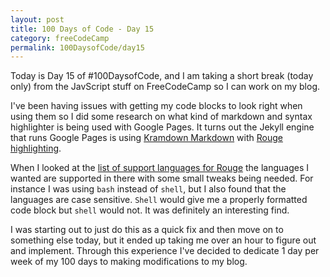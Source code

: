 ```yaml
---
layout: post
title: 100 Days of Code - Day 15
category: freeCodeCamp
permalink: 100DaysofCode/day15
---
```


Today is Day 15 of #100DaysofCode, and I am taking a short break (today only) from the JavScript stuff on FreeCodeCamp so I can work on my blog.

I've been having issues with getting my code blocks to look right when using them so I did some research on what kind of markdown and syntax highlighter is being used with Google Pages.  It turns out the Jekyll engine that runs Google Pages is using [Kramdown Markdown](https://kramdown.gettalong.org/quickref.html) with [Rouge highlighting](https://github.com/rouge-ruby/rouge).

When I looked at the [list of support languages for Rouge](https://github.com/rouge-ruby/rouge/wiki/List-of-supported-languages-and-lexers) the languages I wanted are supported in there with some small tweaks being needed. For instance I was using `bash` instead of `shell`, but I also found that the languages are case sensitive. `Shell` would give me a properly formatted code block but `shell` would not. It was definitely an interesting find.

I was starting out to just do this as a quick fix and then move on to something else today, but it ended up taking me over an hour to figure out and implement. Through this experience I've decided to dedicate 1 day per week of my 100 days to making modifications to my blog.
